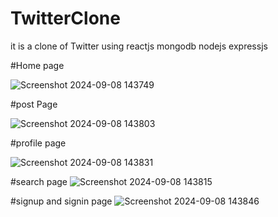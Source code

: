 # TwitterClone
it is a clone of Twitter using reactjs mongodb nodejs expressjs

#Home page

![Screenshot 2024-09-08 143749](https://github.com/user-attachments/assets/fc5f7411-5030-4213-8a7c-0f510762c153)

#post Page

![Screenshot 2024-09-08 143803](https://github.com/user-attachments/assets/bc969e79-0b90-4906-b9bc-371a5011d9e7)

#profile page

![Screenshot 2024-09-08 143831](https://github.com/user-attachments/assets/b3c6cfd0-e284-4951-a85d-c2d1d3e66f74)

#search page
![Screenshot 2024-09-08 143815](https://github.com/user-attachments/assets/2dc8d88a-216b-4f25-911f-ec6c0165cad2)

#signup and signin page
![Screenshot 2024-09-08 143846](https://github.com/user-attachments/assets/3a1034d2-1fa5-4776-8fef-b132199d16ca)


